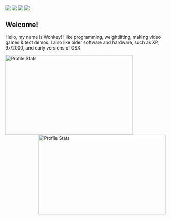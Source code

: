 <!-- <img src="./background/cover.png" height="300" width="100%"> -->   <!-- 10:45AM PST Apr 8th, Removed cuz wifey didnt like -->
<div>
<img src="https://img.shields.io/badge/English-A%2B-blue"> <!-- 1rst language -->
<img src="https://img.shields.io/badge/español-B-yellowgreen"> <!-- For relatives and parents (2nd) -->
<img src="https://img.shields.io/badge/français-C-yellow"> <!-- Eva smh -->
<img src="https://img.shields.io/badge/Polski-cierpienie-red"> <!-- 9:47 Thu May 23 2024 -->
</div>
<!-- I tought it was a cute background lol. Plus I love Clannad. -->

<!-- Image credits:
    header.png -> https://github.com/cat-milk/Anime-Girls-Holding-Programming-Books/blob/master/C/Fuko_Ibuki_Holding_Up_C.jpg
-->

## Welcome!
<p>Hello, my name is Wonkey! I like programming, weightlifting, making video games & tect demos. I also like older software and hardware, such as XP, 9x/2000, and early versions of OSX.</p>
    
<!-- ## Account & Language Statistics: -->
<img align="left" src="https://github-readme-stats.vercel.app/api?username=AWonkeyTortila&show_icons=true&theme=tokyonight" alt="Profile Stats" width=400px height=250px/>
<img align="right" src="https://github-readme-stats.vercel.app/api/top-langs/?username=AWonkeyTortila&layout=compact&theme=tokyonight" alt="Profile Stats" width=400px height=250px/>
    
<!-- (c) Wonkey -->

